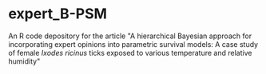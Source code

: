 # expert_B-PSM
An R code depository for the article "A hierarchical Bayesian approach for incorporating expert opinions into parametric survival models: A case study of female *Ixodes ricinus* ticks exposed to various temperature and relative humidity"
